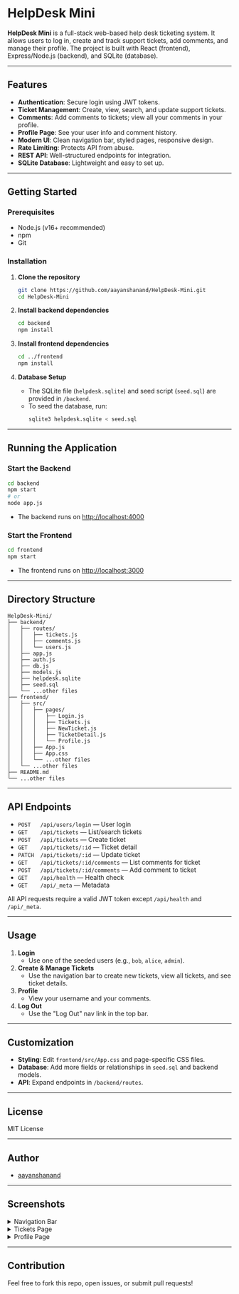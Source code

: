 # HelpDesk Mini

**HelpDesk Mini** is a full-stack web-based help desk ticketing system. It allows users to log in, create and track support tickets, add comments, and manage their profile. The project is built with React (frontend), Express/Node.js (backend), and SQLite (database).

---

## Features

- **Authentication**: Secure login using JWT tokens.
- **Ticket Management**: Create, view, search, and update support tickets.
- **Comments**: Add comments to tickets; view all your comments in your profile.
- **Profile Page**: See your user info and comment history.
- **Modern UI**: Clean navigation bar, styled pages, responsive design.
- **Rate Limiting**: Protects API from abuse.
- **REST API**: Well-structured endpoints for integration.
- **SQLite Database**: Lightweight and easy to set up.

---

## Getting Started

### Prerequisites

- Node.js (v16+ recommended)
- npm
- Git

### Installation

1. **Clone the repository**
   ```bash
   git clone https://github.com/aayanshanand/HelpDesk-Mini.git
   cd HelpDesk-Mini
   ```

2. **Install backend dependencies**
   ```bash
   cd backend
   npm install
   ```

3. **Install frontend dependencies**
   ```bash
   cd ../frontend
   npm install
   ```

4. **Database Setup**
   - The SQLite file (`helpdesk.sqlite`) and seed script (`seed.sql`) are provided in `/backend`.
   - To seed the database, run:
     ```bash
     sqlite3 helpdesk.sqlite < seed.sql
     ```

---

## Running the Application

### **Start the Backend**

```bash
cd backend
npm start
# or
node app.js
```
- The backend runs on [http://localhost:4000](http://localhost:4000)

### **Start the Frontend**

```bash
cd frontend
npm start
```
- The frontend runs on [http://localhost:3000](http://localhost:3000)

---

## Directory Structure

```
HelpDesk-Mini/
├── backend/
│   ├── routes/
│   │   ├── tickets.js
│   │   ├── comments.js
│   │   └── users.js
│   ├── app.js
│   ├── auth.js
│   ├── db.js
│   ├── models.js
│   ├── helpdesk.sqlite
│   ├── seed.sql
│   └── ...other files
├── frontend/
│   ├── src/
│   │   ├── pages/
│   │   │   ├── Login.js
│   │   │   ├── Tickets.js
│   │   │   ├── NewTicket.js
│   │   │   ├── TicketDetail.js
│   │   │   └── Profile.js
│   │   ├── App.js
│   │   ├── App.css
│   │   └── ...other files
│   └── ...other files
├── README.md
└── ...other files
```

---

## API Endpoints

- `POST   /api/users/login` — User login
- `GET    /api/tickets` — List/search tickets
- `POST   /api/tickets` — Create ticket
- `GET    /api/tickets/:id` — Ticket detail
- `PATCH  /api/tickets/:id` — Update ticket
- `GET    /api/tickets/:id/comments` — List comments for ticket
- `POST   /api/tickets/:id/comments` — Add comment to ticket
- `GET    /api/health` — Health check
- `GET    /api/_meta` — Metadata

All API requests require a valid JWT token except `/api/health` and `/api/_meta`.

---

## Usage

1. **Login**
   - Use one of the seeded users (e.g., `bob`, `alice`, `admin`).
2. **Create & Manage Tickets**
   - Use the navigation bar to create new tickets, view all tickets, and see ticket details.
3. **Profile**
   - View your username and your comments.
4. **Log Out**
   - Use the "Log Out" nav link in the top bar.

---

## Customization

- **Styling**: Edit `frontend/src/App.css` and page-specific CSS files.
- **Database**: Add more fields or relationships in `seed.sql` and backend models.
- **API**: Expand endpoints in `/backend/routes`.

---

## License

MIT License

---

## Author

- [aayanshanand](https://github.com/aayanshanand)

---

## Screenshots

<details>
  <summary>Navigation Bar</summary>
  <img src="https://user-images.githubusercontent.com/placeholder/nav-bar.png" alt="Navigation Bar" width="600"/>
</details>
<details>
  <summary>Tickets Page</summary>
  <img src="https://user-images.githubusercontent.com/placeholder/tickets-page.png" alt="Tickets Page" width="600"/>
</details>
<details>
  <summary>Profile Page</summary>
  <img src="https://user-images.githubusercontent.com/placeholder/profile-page.png" alt="Profile Page" width="600"/>
</details>

---

## Contribution

Feel free to fork this repo, open issues, or submit pull requests!
